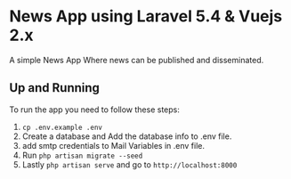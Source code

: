 # News App using Laravel 5.4 & Vuejs 2.x
A simple News App Where news can be published and disseminated.

## Up and Running
To run the app you need to follow these steps:
1. `cp .env.example .env`
2. Create a database and Add the database info to .env file.
3. add smtp credentials to Mail Variables in .env file.
4. Run `php artisan migrate --seed`
5. Lastly `php artisan serve` and go to `http://localhost:8000`
